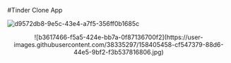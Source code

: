 #Tinder Clone App

![d9572db8-9e5c-43e4-a7f5-356ff0b1685c](https://user-images.githubusercontent.com/38335297/158405463-b6f8578e-5e03-4e58-a6b3-58db05fddb1b.png)
<p align="center">
![b3617466-f5a5-424e-bb7a-0f87136700f2](https://user-images.githubusercontent.com/38335297/158405458-cf547379-88d6-44e5-9bf2-f3b537816806.jpg)
</p>



